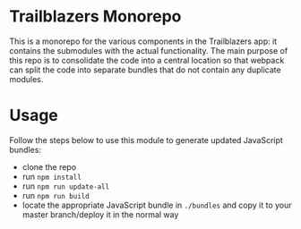 # Trailblazers Monorepo

This is a monorepo for the various components in the Trailblazers app: it contains the submodules with the actual functionality.  The main purpose of this repo is to consolidate the code into a central location so that webpack can split the code into separate bundles that do not contain any duplicate modules.

# Usage

Follow the steps below to use this module to generate updated JavaScript bundles:

* clone the repo
* run `npm install`
* run `npm run update-all`
* run `npm run build`
* locate the appropriate JavaScript bundle in `./bundles` and copy it to your master branch/deploy it in the normal way
